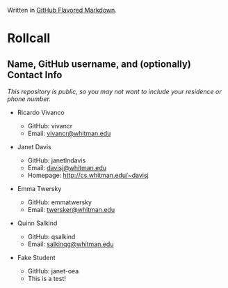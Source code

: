 Written in [GitHub Flavored Markdown](https://help.github.com/articles/github-flavored-markdown).

Rollcall
========

Name, GitHub username, and (optionally) Contact Info
----------------------------------------------------

_This repository is public, so you may not want to include your residence or phone number._


* Ricardo Vivanco
  * GitHub: vivancr
  * Email: vivancr@whitman.edu

* Janet Davis
  * GitHub: janetlndavis
  * Email: davisj@whitman.edu
  * Homepage: http://cs.whitman.edu/~davisj
  
* Emma Twersky
  * GitHub: emmatwersky
  * Email: twersker@whitman.edu
  
* Quinn Salkind
  * GitHub: qsalkind
  * Email: salkinqg@whitman.edu

* Fake Student
  * GitHub: janet-oea
  * This is a test!

